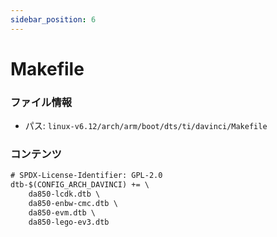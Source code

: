 ```yaml
---
sidebar_position: 6
---
```

# Makefile

### ファイル情報

- パス: `linux-v6.12/arch/arm/boot/dts/ti/davinci/Makefile`

### コンテンツ

```txt
# SPDX-License-Identifier: GPL-2.0
dtb-$(CONFIG_ARCH_DAVINCI) += \
	da850-lcdk.dtb \
	da850-enbw-cmc.dtb \
	da850-evm.dtb \
	da850-lego-ev3.dtb

```
